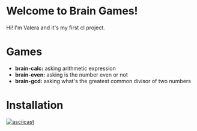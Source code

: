 # Welcome to Brain Games!

Hi! I'm Valera and it's my first cl project.

# Games

 - **brain-calc:** asking arithmetic expression
 - **brain-even:** asking is the number even or not
 - **brain-gcd:** asking what's the greatest common divisor of two numbers

# Installation

[![asciicast](https://asciinema.org/a/V2C9rLUJEHNSgfOD9OZxg2US5.svg)](https://asciinema.org/a/V2C9rLUJEHNSgfOD9OZxg2US5)